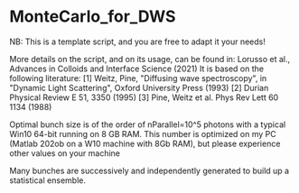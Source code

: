 # MonteCarlo_for_DWS


NB: This is a template script, and you are free to adapt it your needs!

More details on the script, and on its usage, can be found in: Lorusso et al., Advances in Colloids and Interface Science (2021)
It is based on the following literature:
[1] Weitz, Pine, "Diffusing wave spectroscopy", in "Dynamic Light Scattering", Oxford University Press (1993)
[2] Durian Physical Review E 51, 3350 (1995)
[3] Pine, Weitz et al. Phys Rev Lett 60 1134 (1988)

Optimal bunch size is of the order of nParallel=10^5 photons with a typical Win10 64-bit running on 8 GB RAM.
This number is optimized on my PC (Matlab 202ob on a W10 machine with 8Gb RAM), but please experience other values on your machine

Many bunches are successively and independently generated to build up a statistical ensemble.
